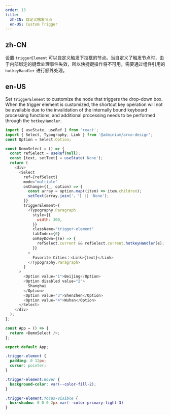```yaml
---
order: 13
title:
  zh-CN: 自定义触发节点
  en-US: Custom Trigger
---
```


## zh-CN

设置 `triggerElement` 可以自定义触发下拉框的节点。当自定义了触发节点时，由于内部绑定的键盘处理事件失效，所以快捷键操作将不可用，需要通过组件引用的 `hotkeyHandler` 进行额外处理。

## en-US

Set `triggerElement` to customize the node that triggers the drop-down box. When the trigger element is customized, the shortcut key operation will not be available due to the invalidation of the internally bound keyboard processing functions, and additional processing needs to be performed through the `hotkeyHandler`.

```js
import { useState, useRef } from 'react';
import { Select, Typography, Link } from '@adminium/arco-design';
const Option = Select.Option;

const DemoSelect = () => {
  const refSelect = useRef(null);
  const [text, setText] = useState('None');
  return (
    <div>
      <Select
        ref={refSelect}
        mode="multiple"
        onChange={(_, option) => {
          const array = option.map((item) => item.children);
          setText(array.join('，') || 'None');
        }}
        triggerElement={
          <Typography.Paragraph
            style={{
              width: 300,
            }}
            className="trigger-element"
            tabIndex={0}
            onKeyDown={(e) => {
              refSelect.current && refSelect.current.hotkeyHandler(e);
            }}
          >
            Favorite Cities：<Link>{text}</Link>
          </Typography.Paragraph>
        }
      >
        <Option value="1">Beijing</Option>
        <Option disabled value="2">
          Shanghai
        </Option>
        <Option value="3">Shenzhen</Option>
        <Option value="4">Wuhan</Option>
      </Select>
    </div>
  );
};

const App = () => {
  return <DemoSelect />;
};

export default App;
```
```css
.trigger-element {
  padding: 0 12px;
  cursor: pointer;
}

.trigger-element:hover {
  background-color: var(--color-fill-2);
}

.trigger-element:focus-visible {
  box-shadow: 0 0 0 2px var(--color-primary-light-3)
}
```
